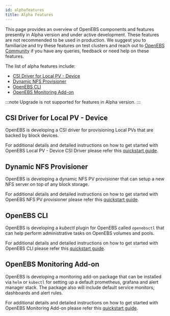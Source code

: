 ```yaml
---
id: alphafeatures
title: Alpha Features
---
```


This page provides an overview of OpenEBS components and features presently in Alpha version and under active development. These features are not recommended to be used in production. We suggest you to familiarize and try these features on test clusters and reach out to [OpenEBS Community](/docs/introduction/support) if you have any queries, feedback or need help on these features.

The list of alpha features include:

- [CSI Driver for Local PV - Device](#csi-driver-for-local-pv-device)
- [Dynamic NFS Provisioner](#dynamic-nfs-provisioner)
- [OpenEBS CLI](#openebs-cli)
- [OpenEBS Monitoring Add-on](#openebs-monitoring-add-on)

:::note
Upgrade is not supported for features in Alpha version.
:::

## CSI Driver for Local PV - Device

OpenEBS is developing a CSI driver for provisioning Local PVs that are backed by block devices.

For additional details and detailed instructions on how to get started with OpenEBS Local PV - Device CSI Driver please refer this [quickstart guide](https://github.com/openebs/device-localpv).

## Dynamic NFS Provisioner

OpenEBS is developing a dynamic NFS PV provisioner that can setup a new NFS server on top of any block storage.

For additional details and detailed instructions on how to get started with OpenEBS NFS PV provisioner please refer this [quickstart guide](https://github.com/openebs/dynamic-nfs-provisioner).

## OpenEBS CLI

OpenEBS is developing a _kubectl_ plugin for OpenEBS called `openebsctl` that can help perform administrative tasks on OpenEBS volumes and pools.

For additional details and detailed instructions on how to get started with OpenEBS CLI please refer this [quickstart guide](https://github.com/openebs/openebsctl).

## OpenEBS Monitoring Add-on

OpenEBS is developing a monitoring add-on package that can be installed via `helm` or `kubectl` for setting up a default prometheus, grafana and alert manager stack. The package also will include default service monitors, dashboards and alert rules.

For additional details and detailed instructions on how to get started with OpenEBS Monitoring Add-on please refer this [quickstart guide](https://github.com/openebs/monitoring).
